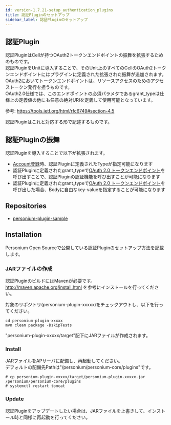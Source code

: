 ```yaml
---
id: version-1.7.21-setup_authentication_plugins
title: 認証Pluginのセットアップ
sidebar_label: 認証Pluginのセットアップ
---
```

## 認証Plugin
認証PluginはCellが持つOAuth2トークンエンドポイントの振舞を拡張するためのものです。  
認証PluginをUnitに導入することで、そのUnit上のすべてのCellのOAuth2トークンエンドポイントにはプラグインに定義された拡張された振舞が追加されます。  
OAuth2においてトークンエンドポイントは、リソースアクセスのためのアクセストークン発行を担うものです。  
OAuth2.0仕様では、このエンドポイントの必須パラメタであるgrant_typeは仕様上の定義値の他にも任意の絶対URIを定義して使用可能となっています。  

参考: https://tools.ietf.org/html/rfc6749#section-4.5

認証Pluginはこれと対応する形で記述するものです。  

## 認証Pluginの振舞
認証Pluginを導入することで以下が拡張されます。  

- [Account登録](../apiref/212_Create_Account.md)時、認証Pluginに定義されたTypeが指定可能になります
- 認証Pluginに定義されたgrant_typeで[OAuth 2.0 トークンエンドポイント](../apiref/293_OAuth2_Token_Endpoint.md)を呼び出すことで、認証Pluginの認証機能を呼び出すことが可能になります
- 認証Pluginに定義されたgrant_typeで[OAuth 2.0 トークンエンドポイント](../apiref/293_OAuth2_Token_Endpoint.md)を呼び出した場合、Bodyに自由なkey-valueを指定することが可能になります

## Repositories
* [personium-plugin-sample](https://github.com/personium/personium-plugin-sample)

## Installation
Personium Open Sourceで公開している認証Pluginのセットアップ方法を記載します。  
### JARファイルの作成
認証PluginのビルドにはMavenが必要です。  
http://maven.apache.org/install.html を参考にインストールを行ってください。  

対象のリポジトリ(personium-plugin-xxxxx)をチェックアウトし、以下を行ってください。  
```
cd personium-plugin-xxxxx
mvn clean package -DskipTests
```
"personium-plugin-xxxxx/target"配下にJARファイルが作成されます。

### Install
JARファイルをAPサーバに配備し、再起動してください。  
デフォルトの配備先Pathは"/personium/personium-core/plugins"です。  
```
# cp personium-plugin-xxxxx/target/personium-plugin-xxxxx.jar /personium/personium-core/plugins
# systemctl restart tomcat
```

### Update
認証Pluginをアップデートしたい場合は、JARファイルを上書きして、インストール時と同様に再起動を行ってください。
